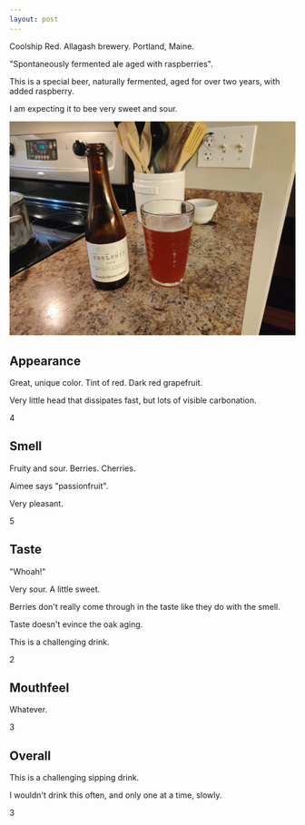 ```yaml
---
layout: post
---
```


Coolship Red.
Allagash brewery.
Portland, Maine.

"Spontaneously fermented ale aged with raspberries".

This is a special beer,
naturally fermented,
aged for over two years,
with added raspberry.

I am expecting it to bee very sweet and sour.

<img class="beer-photo" src="/beer/images/2020-11-01-allagash-coolship-red.jpg"/>


## Appearance

Great, unique color.
Tint of red.
Dark red grapefruit.

Very little head that dissipates fast,
but lots of visible carbonation.

4


## Smell

Fruity and sour.
Berries.
Cherries.

Aimee says "passionfruit".

Very pleasant.

5


## Taste

"Whoah!"

Very sour. A little sweet.

Berries don't really come through in the taste like they do with the smell.

Taste doesn't evince the oak aging.

This is a challenging drink.

2


## Mouthfeel

Whatever.

3


## Overall

This is a challenging sipping drink.

I wouldn't drink this often, and only one at a time, slowly.

3
